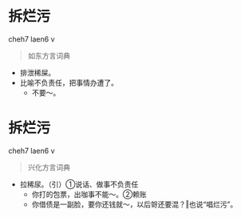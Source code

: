 # 拆烂污
cheh7 laen6 v
> 如东方言词典
- 排泄稀屎。
- 比喻不负责任，把事情办遭了。
  - 不要～。

# 拆烂污
cheh7 laen6 v
> 兴化方言词典
- 拉稀尿。（引）①说话、做事不负责任
  - 你打的包票，出咖事不能～。②赖账
  - 你借债是一副脸，要你还钱就～，以后哿还要混？‖也说“唱烂污”。
